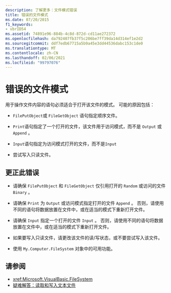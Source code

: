 ```yaml
---
description: 了解更多：文件模式错误
title: 错误的文件模式
ms.date: 07/20/2015
f1_keywords:
- vbrID54
ms.assetid: 74891e96-884b-4c8d-872d-cd11ae272372
ms.openlocfilehash: da792407fb37f5c206be7ff39da14d314ef1e2d2
ms.sourcegitcommit: ddf7edb67715a5b9a45e3dd44536dabc153c1de0
ms.translationtype: MT
ms.contentlocale: zh-CN
ms.lasthandoff: 02/06/2021
ms.locfileid: "99797076"
---
```

# <a name="bad-file-mode"></a>错误的文件模式

用于操作文件内容的语句必须适合于打开该文件的模式。 可能的原因包括：  
  
- `FilePutObject`或 `FileGetObject` 语句指定顺序文件。  
  
- `Print`语句指定了一个打开的文件，该文件用于访问模式，而不是 `Output` 或 `Append` 。  
  
- `Input`语句指定为访问模式打开的文件，而不是`Input`  
  
- 尝试写入只读文件。  
  
## <a name="to-correct-this-error"></a>更正此错误  
  
- 请确保 `FilePutObject` 和 `FileGetObject` 仅引用打开的 `Random` 或访问的文件 `Binary` 。  
  
- 请确保 `Print` 为 `Output` 或访问模式指定打开的文件 `Append` 。 否则，请使用不同的语句将数据放置在文件中，或在适当的模式下重新打开文件。  
  
- 请确保 `Input` 指定一个打开的文件 `Input` 。 否则，请使用不同的语句将数据放置在文件中，或在适当的模式下重新打开文件。  
  
- 如果要写入只读文件，请更改该文件的读/写状态，或不要尝试写入该文件。  
  
- 使用 `My.Computer.FileSystem` 对象中的可用功能。  
  
## <a name="see-also"></a>请参阅

- <xref:Microsoft.VisualBasic.FileSystem>
- [疑难解答：读取和写入文本文件](../../developing-apps/programming/drives-directories-files/troubleshooting-reading-from-and-writing-to-text-files.md)

